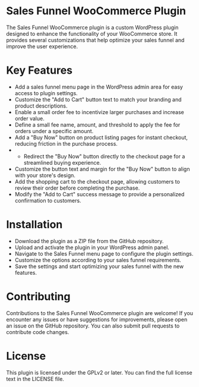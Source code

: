 # Sales Funnel WooCommerce Plugin
The Sales Funnel WooCommerce plugin is a custom WordPress plugin designed to enhance the functionality of your WooCommerce store. It provides several customizations that help optimize your sales funnel and improve the user experience.

# Key Features
- Add a sales funnel menu page in the WordPress admin area for easy access to plugin settings.
- Customize the "Add to Cart" button text to match your branding and product descriptions.
- Enable a small order fee to incentivize larger purchases and increase order value.
- Define a small fee name, amount, and threshold to apply the fee for orders under a specific amount.
- Add a "Buy Now" button on product listing pages for instant checkout, reducing friction in the purchase process.
- - Redirect the "Buy Now" button directly to the checkout page for a streamlined buying experience.
- Customize the button text and margin for the "Buy Now" button to align with your store's design.
- Add the shopping cart to the checkout page, allowing customers to review their order before completing the purchase.
- Modify the "Add to Cart" success message to provide a personalized confirmation to customers.

# Installation
- Download the plugin as a ZIP file from the GitHub repository.
- Upload and activate the plugin in your WordPress admin panel.
- Navigate to the Sales Funnel menu page to configure the plugin settings.
- Customize the options according to your sales funnel requirements.
- Save the settings and start optimizing your sales funnel with the new features.

# Contributing
Contributions to the Sales Funnel WooCommerce plugin are welcome! If you encounter any issues or have suggestions for improvements, please open an issue on the GitHub repository. You can also submit pull requests to contribute code changes.

# License
This plugin is licensed under the GPLv2 or later. You can find the full license text in the LICENSE file.
